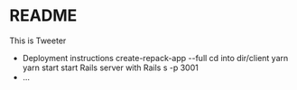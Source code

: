 # README
This is Tweeter

* Deployment instructions
create-repack-app <name of app> --full
cd into dir/client
  yarn
  yarn start
  start Rails server with Rails s -p 3001
* ...
